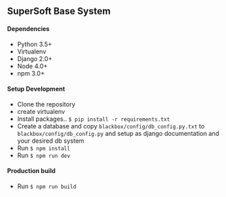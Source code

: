 ## SuperSoft Base System

#### Dependencies
- Python 3.5+
- Virtualenv
- Django 2.0+
- Node 4.0+
- npm 3.0+

#### Setup Development
- Clone the repository
- create virtualenv
- Install packages.. `$ pip install -r requirements.txt`
- Create a database and copy `blackbox/config/db_config.py.txt` to `blackbox/config/db_config.py` and setup as django documentation and your desired db system
- Run `$ npm install`
- Run `$ npm run dev`

#### Production build
- Run `$ npm run build`